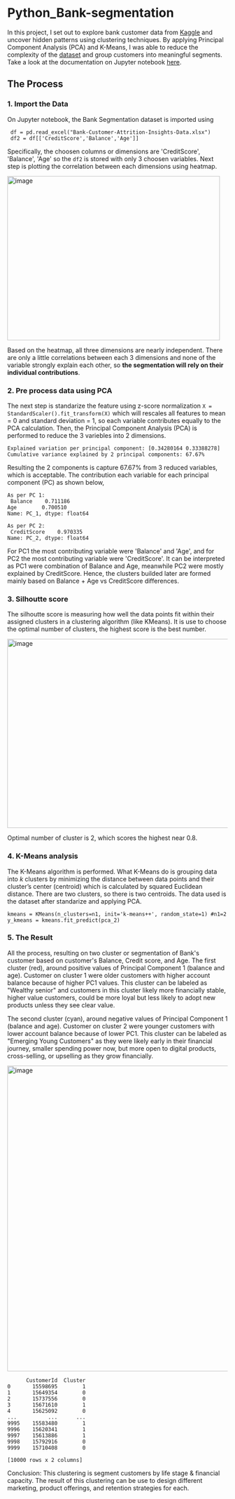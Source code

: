 # Python_Bank-segmentation


In this project, I set out to explore bank customer data from [Kaggle](https://www.kaggle.com/datasets/marusagar/bank-customer-attrition-insights) and uncover hidden patterns using clustering techniques. By applying Principal Component Analysis (PCA) and K-Means, I was able to reduce the complexity of the [dataset](/Bank-Customer-Attrition-Insights-Data.xlsx) and group customers into meaningful segments. Take a look at the documentation on Jupyter notebook [here](/kmeans-bank.ipynb). 

## The Process
### 1. Import the Data
On Jupyter notebook, the Bank Segmentation dataset is imported using

     
     df = pd.read_excel("Bank-Customer-Attrition-Insights-Data.xlsx")
     df2 = df[['CreditScore','Balance','Age']]
     
     
Specifically, the choosen columns or dimensions are 'CreditScore', 'Balance', 'Age' so the `df2` is stored with only 3 choosen variables. Next step is plotting the         correlation between each dimensions using heatmap.

<img width="486" height="375" alt="image" src="https://github.com/user-attachments/assets/16154f41-a1cd-4749-936d-97b1ae487a46" />
     
Based on the heatmap, all three dimensions are nearly independent. There are only a little correlations between each 3 dimensions and none of the variable strongly         explain each other, so **the segmentation will rely on their individual contributions**.

   
### 2. Pre process data using PCA
The next step is standarize the feature using z-score normalization `X = StandardScaler().fit_transform(X)` which will rescales all features to mean = 0 and standard deviation = 1, so each variable contributes equally to the PCA calculation. Then, the Principal Component Analysis (PCA) is performed to reduce the 3 variebles into 2 dimensions.


```
Explained variation per principal component: [0.34280164 0.33388278]
Cumulative variance explained by 2 principal components: 67.67%
```


Resulting the 2 components is capture 67.67% from 3 reduced variables, which is acceptable. The contribution each variable for each principal component (PC) as shown below,

```
As per PC 1:
 Balance    0.711186
Age        0.700510
Name: PC_1, dtype: float64

As per PC 2:
 CreditScore    0.970335
Name: PC_2, dtype: float64
```


For PC1 the most contributing variable were 'Balance' and 'Age', and for PC2 the most contributing variable were 'CreditScore'. It can be interpreted as PC1 were combination of Balance and Age, meanwhile PC2 were mostly explained by CreditScore. Hence, the clusters builded later are formed mainly based on Balance + Age vs CreditScore differences.


### 3. Silhoutte score
The silhoutte score is measuring how well the data points fit within their assigned clusters in a clustering algorithm (like KMeans). It is use to choose the optimal number of clusters, the highest score is the best number. 


<img width="567" height="432" alt="image" src="https://github.com/user-attachments/assets/3373e6a5-cc22-4a3e-86f7-f4fbcf0ae32b" />

Optimal number of cluster is 2, which scores the highest near 0.8.



### 4. K-Means analysis
The K-Means algorithm is performed. What K-Means do is grouping data into *k* clusters by minimizing the distance between data points and their cluster’s center (centroid) which is calculated by squared Euclidean distance. There are two clusters, so there is two centroids. The data used is the dataset after standarize and applying PCA.


```
kmeans = KMeans(n_clusters=n1, init='k-means++', random_state=1) #n1=2
y_kmeans = kmeans.fit_predict(pca_2)
```



### 5. The Result
All the process, resulting on two cluster or segmentation of Bank's customer based on customer's Balance, Credit score, and Age. The first cluster (red), around positive values of Principal Component 1 (balance and age). Customer on cluster 1 were older customers with higher account balance because of higher PC1 values. This cluster can be labeled as "Wealthy senior" and customers in this cluster likely more financially stable, higher value customers, could be more loyal but less likely to adopt new products unless they see clear value. 


The second cluster (cyan), around negative values of Principal Component 1 (balance and age). Customer on cluster 2 were younger customers with lower account balance because of lower PC1. This cluster can be labeled as "Emerging Young Customers" as they were likely early in their financial journey, smaller spending power now, but more open to digital products, cross-selling, or upselling as they grow financially. 


<img width="851" height="698" alt="image" src="https://github.com/user-attachments/assets/2ae4ad81-2706-4fde-afbe-011e75b8fbc1" />



```
      CustomerId  Cluster
0       15598695        1
1       15649354        0
2       15737556        0
3       15671610        1
4       15625092        0
...          ...      ...
9995    15583480        1
9996    15620341        1
9997    15613886        1
9998    15792916        0
9999    15710408        0

[10000 rows x 2 columns]
```


Conclusion: This clustering is segment customers by life stage & financial capacity. The result of this clustering can be use to design different marketing, product offerings, and retention strategies for each.
